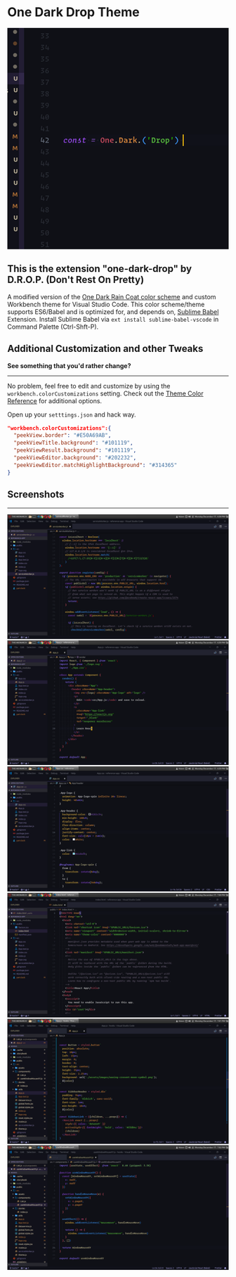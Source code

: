 # One Dark Drop Theme

![One Dark Drop Icon](https://github.com/DontRestOnPretty/vscode-onedark-drop/raw/master/images/icon.png)

## This is the extension "one-dark-drop" by D.R.O.P. (Don't Rest On Pretty)

A modified version of the [One Dark Rain Coat color scheme](https://marketplace.visualstudio.com/items?itemName=ginfuru.ginfuru-onedark-raincoat-theme) and custom Workbench theme for Visual Studio Code.
This color scheme/theme supports ES6/Babel and is optimized for, and depends on, [Sublime Babel](https://marketplace.visualstudio.com/items?itemName=joshpeng.sublime-babel-vscode) Extension. Install Sublime Babel via `ext install sublime-babel-vscode` in Command Palette \(Ctrl-Shft-P\).

## Additional Customization and other Tweaks

**See something that you'd rather change?**

---

No problem, feel free to edit and customize by using the `workbench.colorCustomizations` setting. Check out the [Theme Color Reference](https://code.visualstudio.com/docs/getstarted/theme-color-reference) for additional options.

Open up your `setttings.json` and hack way.

```json
"workbench.colorCustomizations":{
  "peekView.border": "#E50A69AB",
  "peekViewTitle.background": "#101119",
  "peekViewResult.background": "#101119",
  "peekViewEditor.background": "#202232",
  "peekViewEditor.matchHighlightBackground": "#314365"
}
```

## Screenshots

---

![Screenshot Service Worker](https://github.com/DontRestOnPretty/vscode-onedark-drop/raw/master/images/Screenshot_2018-12-17_1.png)
![Screenshot Create-React-App](https://github.com/DontRestOnPretty/vscode-onedark-drop/raw/master/images/Screenshot_2018-12-17_2.png)
![Screenshot CSS](https://github.com/DontRestOnPretty/vscode-onedark-drop/raw/master/images/Screenshot_2018-12-17_3.png)
![Screenshot HTML](https://github.com/DontRestOnPretty/vscode-onedark-drop/raw/master/images/Screenshot_2018-12-17_4.png)
![Screenshot Sytled-Components](https://github.com/DontRestOnPretty/vscode-onedark-drop/raw/master/images/Screenshot_2018-12-17_5.png)
![Screenshot React Hooks](https://github.com/DontRestOnPretty/vscode-onedark-drop/raw/master/images/Screenshot_2018-12-17_6.png)

